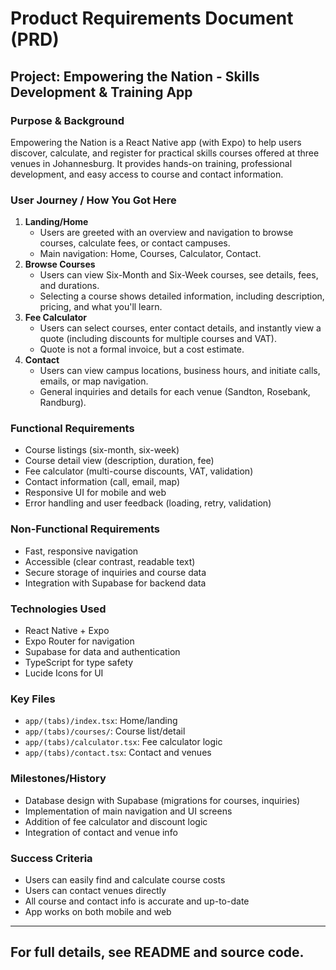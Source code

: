 # Product Requirements Document (PRD)

## Project: Empowering the Nation - Skills Development & Training App

### Purpose & Background
Empowering the Nation is a React Native app (with Expo) to help users discover, calculate, and register for practical skills courses offered at three venues in Johannesburg. It provides hands-on training, professional development, and easy access to course and contact information.

### User Journey / How You Got Here
1. **Landing/Home**
    - Users are greeted with an overview and navigation to browse courses, calculate fees, or contact campuses.
    - Main navigation: Home, Courses, Calculator, Contact.
2. **Browse Courses**
    - Users can view Six-Month and Six-Week courses, see details, fees, and durations.
    - Selecting a course shows detailed information, including description, pricing, and what you'll learn.
3. **Fee Calculator**
    - Users can select courses, enter contact details, and instantly view a quote (including discounts for multiple courses and VAT).
    - Quote is not a formal invoice, but a cost estimate.
4. **Contact**
    - Users can view campus locations, business hours, and initiate calls, emails, or map navigation.
    - General inquiries and details for each venue (Sandton, Rosebank, Randburg).

### Functional Requirements
- Course listings (six-month, six-week)
- Course detail view (description, duration, fee)
- Fee calculator (multi-course discounts, VAT, validation)
- Contact information (call, email, map)
- Responsive UI for mobile and web
- Error handling and user feedback (loading, retry, validation)

### Non-Functional Requirements
- Fast, responsive navigation
- Accessible (clear contrast, readable text)
- Secure storage of inquiries and course data
- Integration with Supabase for backend data

### Technologies Used
- React Native + Expo
- Expo Router for navigation
- Supabase for data and authentication
- TypeScript for type safety
- Lucide Icons for UI

### Key Files
- `app/(tabs)/index.tsx`: Home/landing
- `app/(tabs)/courses/`: Course list/detail
- `app/(tabs)/calculator.tsx`: Fee calculator logic
- `app/(tabs)/contact.tsx`: Contact and venues

### Milestones/History
- Database design with Supabase (migrations for courses, inquiries)
- Implementation of main navigation and UI screens
- Addition of fee calculator and discount logic
- Integration of contact and venue info

### Success Criteria
- Users can easily find and calculate course costs
- Users can contact venues directly
- All course and contact info is accurate and up-to-date
- App works on both mobile and web

---

## For full details, see README and source code.